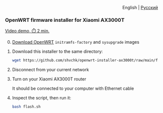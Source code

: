 <p align="right">English | <a href="ru#readme">Русский</a></p>


### OpenWRT firmware installer for Xiaomi AX3000T

[Video demo, ⏱️ 2 min.](https://youtu.be/FMnWNaDLeDU)


0. [Download OpenWRT](https://firmware-selector.openwrt.org/?target=mediatek/filogic&id=xiaomi_mi-router-ax3000t) `initramfs-factory` and `sysupgrade` images

1. Download this installer to the same directory:

    ```sh
    wget https://github.com/shvchk/openwrt-installer-ax3000t/raw/main/flash.sh
    ```

2. Disconnect from your current network

3. Turn on your Xiaomi AX3000T router

    It should be connected to your computer with Ethernet cable

4. Inspect the script, then run it:

    ```sh
    bash flash.sh
    ```
